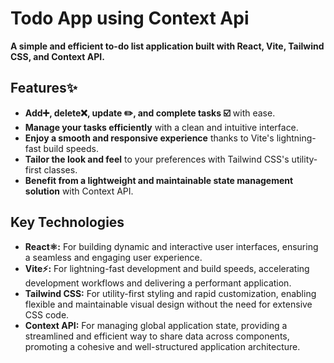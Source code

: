 # Todo App using Context Api

**A simple and efficient to-do list application built with React, Vite, Tailwind CSS, and Context API.**

## Features✨

- **Add➕, delete❌, update ✏️, and complete tasks ☑️** with ease.
- **Manage your tasks efficiently** with a clean and intuitive interface.
- **Enjoy a smooth and responsive experience** thanks to Vite's lightning-fast build speeds.
- **Tailor the look and feel** to your preferences with Tailwind CSS's utility-first classes.
- **Benefit from a lightweight and maintainable state management solution** with Context API.

## Key Technologies

- **React⚛️:** For building dynamic and interactive user interfaces, ensuring a seamless and engaging user experience.
- **Vite⚡️:** For lightning-fast development and build speeds, accelerating development workflows and delivering a performant application.
- **Tailwind CSS:** For utility-first styling and rapid customization, enabling flexible and maintainable visual design without the need for extensive CSS code.
- **Context API:** For managing global application state, providing a streamlined and efficient way to share data across components, promoting a cohesive and well-structured application architecture.
